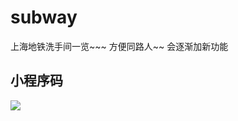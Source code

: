 # subway
上海地铁洗手间一览~~~ 方便同路人~~   会逐渐加新功能

## 小程序码

<img src="https://user-images.githubusercontent.com/5485065/48783654-e1068180-ed1b-11e8-8ef8-9ee05bfe74e9.jpg">
